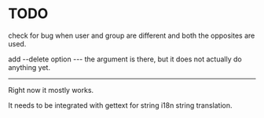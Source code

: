 TODO
====

check for bug when user and group are different and both the opposites are used.

add --delete option --- the argument is there, but it does not actually
do anything yet.

--------------------------------

Right now it mostly works.

It needs to be integrated with gettext for string i18n string
translation.

